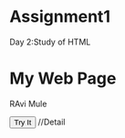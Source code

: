 # Assignment1
Day 2:Study of HTML
<html>
<head>
<Script>
  function myFun()
  {
	document.getElementById("demo").innerHTML="Paragraph Changed" ;

  } 
</Script>
</head>

<body>
<h1>My Web Page</h1>
<p id="demo"> RAvi Mule</p>
<button type="button" onclick="myFun()">Try It</button>
</body>
</html>
//Detail 














